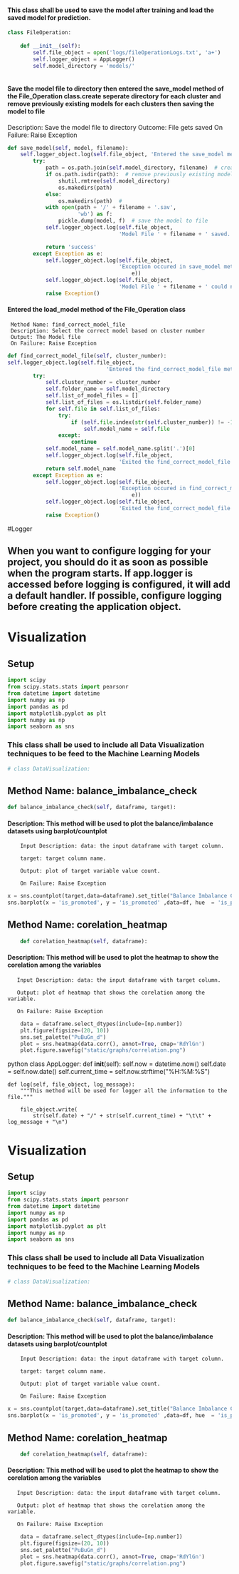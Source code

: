 #### This class shall be used to save the model after training and load the saved model for prediction.

```python
class FileOperation:
    
    def __init__(self):
        self.file_object = open('logs/fileOperationLogs.txt', 'a+')
        self.logger_object = AppLogger()
        self.model_directory = 'models/'
       
```

#### Save the model file to directory then entered the save_model method of the File_Operation class.create seperate directory for each cluster and remove previously existing models for each clusters then saving the model to file
   
   Description: Save the model file to directory
   Outcome: File gets saved
   On Failure: Raise Exception

```python
def save_model(self, model, filename):
    self.logger_object.log(self.file_object, 'Entered the save_model method of the File_Operation class')
        try:
            path = os.path.join(self.model_directory, filename)  # create seperate directory for each cluster
            if os.path.isdir(path):  # remove previously existing models for each clusters
                shutil.rmtree(self.model_directory)
                os.makedirs(path)
            else:
                os.makedirs(path)  #
            with open(path + '/' + filename + '.sav',
                      'wb') as f:
                pickle.dump(model, f)  # save the model to file
            self.logger_object.log(self.file_object,
                                   'Model File ' + filename + ' saved. Exited the save_model method of the Model_Finder class')

            return 'success'
        except Exception as e:
            self.logger_object.log(self.file_object,
                                   'Exception occured in save_model method of the Model_Finder class. Exception message:  ' + str(
                                       e))
            self.logger_object.log(self.file_object,
                                   'Model File ' + filename + ' could not be saved. Exited the save_model method of the Model_Finder class')
            raise Exception()
```
#### Entered the load_model method of the File_Operation class 

     Method Name: find_correct_model_file
     Description: Select the correct model based on cluster number
     Output: The Model file
     On Failure: Raise Exception
     
```python     
def find_correct_model_file(self, cluster_number):
self.logger_object.log(self.file_object,
                               'Entered the find_correct_model_file method of the File_Operation class')
        try:
            self.cluster_number = cluster_number
            self.folder_name = self.model_directory
            self.list_of_model_files = []
            self.list_of_files = os.listdir(self.folder_name)
            for self.file in self.list_of_files:
                try:
                    if (self.file.index(str(self.cluster_number)) != -1):
                        self.model_name = self.file
                except:
                    continue
            self.model_name = self.model_name.split('.')[0]
            self.logger_object.log(self.file_object,
                                   'Exited the find_correct_model_file method of the Model_Finder class.')
            return self.model_name
        except Exception as e:
            self.logger_object.log(self.file_object,
                                   'Exception occured in find_correct_model_file method of the Model_Finder class. Exception message:  ' + str(
                                       e))
            self.logger_object.log(self.file_object,
                                   'Exited the find_correct_model_file method of the Model_Finder class with Failure')
            raise Exception()
```

#Logger

## When you want to configure logging for your project, you should do it as soon as possible when the program starts. If app.logger is accessed before logging is configured, it will add a default handler. If possible, configure logging before creating the application object.
# Visualization

## Setup

```python
import scipy
from scipy.stats.stats import pearsonr
from datetime import datetime
import numpy as np
import pandas as pd
import matplotlib.pyplot as plt
import numpy as np
import seaborn as sns
```

### This class shall be used to include all Data Visualization techniques to be feed to the Machine Learning Models

```python
# class DataVisualization:
```
## Method Name: balance_imbalance_check
```python
def balance_imbalance_check(self, dataframe, target):
```
####    Description: This method will be used to plot the balance/imbalance datasets using barplot/countplot
        Input Description: data: the input dataframe with target column.
    
        target: target column name.
    
        Output: plot of target variable value count.
    
        On Failure: Raise Exception
```python
x = sns.countplot(target,data=dataframe).set_title("Balance Imbalance Count")
sns.barplot(x = 'is_promoted', y = 'is_promoted' ,data=df, hue  = 'is_promoted', estimator = lambda x: len(x)/len(df) *100).set_title("Balance Imbalance Count")
```

## Method Name: corelation_heatmap
```python
    def corelation_heatmap(self, dataframe):
```

####    Description: This method will be used to plot the heatmap to show the corelation among the variables
       
       Input Description: data: the input dataframe with target column.
       
       Output: plot of heatmap that shows the corelation among the variable.
       
       On Failure: Raise Exception

```python
    data = dataframe.select_dtypes(include=[np.number])
    plt.figure(figsize=(20, 10))
    sns.set_palette("PuBuGn_d")
    plot = sns.heatmap(data.corr(), annot=True, cmap='RdYlGn')
    plot.figure.savefig("static/graphs/correlation.png")
```

python
class AppLogger:
    def __init__(self):
        self.now = datetime.now()
        self.date = self.now.date()
        self.current_time = self.now.strftime("%H:%M:%S")

    def log(self, file_object, log_message):
        """This method will be used for logger all the information to the file."""

        file_object.write(
            str(self.date) + "/" + str(self.current_time) + "\t\t" + log_message + "\n")
# Visualization

## Setup

```python
import scipy
from scipy.stats.stats import pearsonr
from datetime import datetime
import numpy as np
import pandas as pd
import matplotlib.pyplot as plt
import numpy as np
import seaborn as sns
```

### This class shall be used to include all Data Visualization techniques to be feed to the Machine Learning Models

```python
# class DataVisualization:
```
## Method Name: balance_imbalance_check
```python
def balance_imbalance_check(self, dataframe, target):
```
####    Description: This method will be used to plot the balance/imbalance datasets using barplot/countplot
        Input Description: data: the input dataframe with target column.
    
        target: target column name.
    
        Output: plot of target variable value count.
    
        On Failure: Raise Exception
```python
x = sns.countplot(target,data=dataframe).set_title("Balance Imbalance Count")
sns.barplot(x = 'is_promoted', y = 'is_promoted' ,data=df, hue  = 'is_promoted', estimator = lambda x: len(x)/len(df) *100).set_title("Balance Imbalance Count")
```

## Method Name: corelation_heatmap
```python
    def corelation_heatmap(self, dataframe):
```

####    Description: This method will be used to plot the heatmap to show the corelation among the variables
       
       Input Description: data: the input dataframe with target column.
       
       Output: plot of heatmap that shows the corelation among the variable.
       
       On Failure: Raise Exception

```python
    data = dataframe.select_dtypes(include=[np.number])
    plt.figure(figsize=(20, 10))
    sns.set_palette("PuBuGn_d")
    plot = sns.heatmap(data.corr(), annot=True, cmap='RdYlGn')
    plot.figure.savefig("static/graphs/correlation.png")
```


